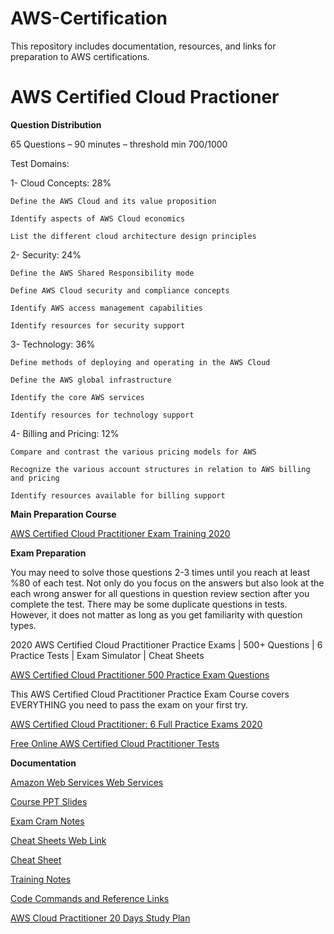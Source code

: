 # AWS-Certification
This repository includes documentation, resources, and links for preparation to AWS certifications.

# AWS Certified Cloud Practioner

**Question Distribution**

65 Questions – 90 minutes – threshold min 700/1000 

Test Domains:

1-	Cloud Concepts:  28%

    Define the AWS Cloud and its value proposition 

    Identify aspects of AWS Cloud economics 

    List the different cloud architecture design principles

2-	Security: 24%

    Define the AWS Shared Responsibility mode 

    Define AWS Cloud security and compliance concepts 

    Identify AWS access management capabilities

    Identify resources for security support

3-	Technology: 36%

    Define methods of deploying and operating in the AWS Cloud 

    Define the AWS global infrastructure 

    Identify the core AWS services 

    Identify resources for technology support

4-	Billing and Pricing: 12%

    Compare and contrast the various pricing models for AWS 

    Recognize the various account structures in relation to AWS billing and pricing 

    Identify resources available for billing support


**Main Preparation Course**

[AWS Certified Cloud Practitioner Exam Training 2020](https://www.udemy.com/course/aws-certified-cloud-practitioner-training-course/)


**Exam Preparation**

You may need to solve those questions 2-3 times until you reach at least %80 of each test. Not only do you focus on the answers but also look at the each wrong answer for all questions in question review section after you complete the test. There may be some duplicate questions in tests. However, it does not matter as long as you get familiarity with question types. 

2020 AWS Certified Cloud Practitioner Practice Exams | 500+ Questions | 6 Practice Tests | Exam Simulator | Cheat Sheets

[AWS Certified Cloud Practitioner 500 Practice Exam Questions](https://www.udemy.com/course/aws-certified-cloud-practitioner-practice-exams-c/)

This AWS Certified Cloud Practitioner Practice Exam Course covers EVERYTHING you need to pass the exam on your first try.

[AWS Certified Cloud Practitioner: 6 Full Practice Exams 2020](https://www.udemy.com/course/aws-certified-cloud-practitioner-practice-test/)

[Free Online AWS Certified Cloud Practitioner Tests](https://chercher.tech/aws-certification/aws-clf-c01-certified-cloud-certification-1)

**Documentation**

[Amazon Web Services Web Services](https://github.com/ShiningData/AWS-Certification/blob/main/Amazon%20Web%20Services%20Overview.pdf)

[Course PPT Slides](https://github.com/ShiningData/AWS-Certification/blob/main/Course%20PPT%20Slides.pdf)

[Exam Cram Notes](https://github.com/ShiningData/AWS-Certification/blob/main/Exam%20Cram%20Notes.pdf)

[Cheat Sheets Web Link](https://digitalcloud.training/certification-training/aws-certified-cloud-practitioner/)

[Cheat Sheet](https://github.com/ShiningData/AWS-Certification/blob/main/Cheat%20Sheet.pdf)

[Training Notes](https://github.com/ShiningData/AWS-Certification/blob/main/Training%20Notes.pdf)

[Code Commands and Reference Links](https://github.com/ShiningData/AWS-Certification/blob/main/Code%20Commands%20and%20Reference%20Links.pdf)

[AWS Cloud Practitioner 20 Days Study Plan](https://github.com/ShiningData/AWS-Certification/blob/main/AWS%20Cloud%20Practitioner%2020%20Day%20Study%20Plan.pdf)










